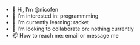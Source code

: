 - 👋 Hi, I’m @nicofen
- 👀 I’m interested in: programmming
- 🌱 I’m currently learning: racket
- 💞️ I’m looking to collaborate on: nothing currently
- 📫 How to reach me: email or message me

<!---
nicofen/nicofen is a ✨ special ✨ repository because its `README.md` (this file) appears on your GitHub profile.
You can click the Preview link to take a look at your changes.
--->

